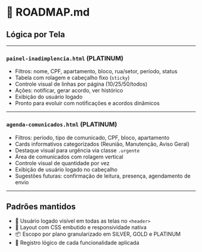 # 🧭 ROADMAP.md

## Lógica por Tela

---

### `painel-inadimplencia.html` (PLATINUM)
- Filtros: nome, CPF, apartamento, bloco, rua/setor, período, status
- Tabela com rolagem e cabeçalho fixo (`sticky`)
- Controle visual de linhas por página (10/25/50/todos)
- Ações: notificar, gerar acordo, ver histórico
- Exibição do usuário logado
- Pronto para evoluir com notificações e acordos dinâmicos

---

### `agenda-comunicados.html` (PLATINUM)
- Filtros: período, tipo de comunicado, CPF, bloco, apartamento
- Cards informativos categorizados (Reunião, Manutenção, Aviso Geral)
- Destaque visual para urgência via classe `.urgente`
- Área de comunicados com rolagem vertical
- Controle visual de quantidade por vez
- Exibição de usuário logado no cabeçalho
- Sugestões futuras: confirmação de leitura, presença, agendamento de envio

---

## Padrões mantidos

- 👤 Usuário logado visível em todas as telas no `<header>`
- 🎨 Layout com CSS embutido e responsividade nativa
- 📦 Escopo por plano granularizado em SILVER, GOLD e PLATINUM
- 📁 Registro lógico de cada funcionalidade aplicada
